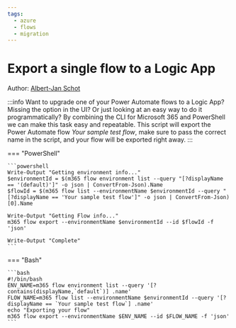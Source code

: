 ```yaml
---
tags:  
  - azure
  - flows
  - migration
---
```


# Export a single flow to a Logic App

Author: [Albert-Jan Schot](https://www.cloudappie.nl/cli-m365-exportflow/)

:::info
Want to upgrade one of your Power Automate flows to a Logic App? Missing the option in the UI? Or just looking at an easy way to do it programmatically? By combining the CLI for Microsoft 365 and PowerShell we can make this task easy and repeatable. This script will export the Power Automate flow *Your sample test flow*, make sure to pass the correct name in the script, and your flow will be exported right away.
:::

=== "PowerShell"

    ```powershell
    Write-Output "Getting environment info..."
    $environmentId = $(m365 flow environment list --query "[?displayName == '(default)']" -o json | ConvertFrom-Json).Name
    $flowId = $(m365 flow list --environmentName $environmentId --query "[?displayName == 'Your sample test flow']" -o json | ConvertFrom-Json)[0].Name

    Write-Output "Getting Flow info..."
    m365 flow export --environmentName $environmentId --id $flowId -f 'json'

    Write-Output "Complete"
    ```

=== "Bash"

    ```bash
    #!/bin/bash
    ENV_NAME=m365 flow environment list --query '[?contains(displayName,`default`)] .name'
    FLOW_NAME=m365 flow list --environmentName $environmentId --query '[?displayName == `Your sample test flow`] .name'
    echo "Exporting your flow"
    m365 flow export --environmentName $ENV_NAME --id $FLOW_NAME -f 'json'
    ```
